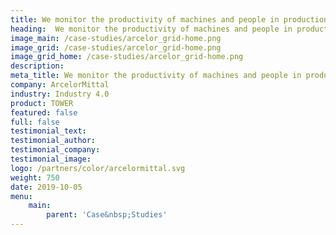 ```yaml
---
title: We monitor the productivity of machines and people in production ArcelorMittal
heading:  We monitor the productivity of machines and people in production
image_main: /case-studies/arcelor_grid-home.png
image_grid: /case-studies/arcelor_grid-home.png
image_grid_home: /case-studies/arcelor_grid-home.png
description:
meta_title: We monitor the productivity of machines and people in production ArcelorMittal | HARDWARIO case study
company: ArcelorMittal
industry: Industry 4.0
product: TOWER
featured: false
full: false
testimonial_text: 
testimonial_author: 
testimonial_company: 
testimonial_image: 
logo: /partners/color/arcelormittal.svg
weight: 750
date: 2019-10-05
menu:
    main:
        parent: 'Case&nbsp;Studies'
---
```


